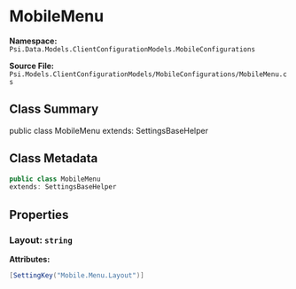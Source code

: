 # MobileMenu

**Namespace:** `Psi.Data.Models.ClientConfigurationModels.MobileConfigurations`

**Source File:** `Psi.Models.ClientConfigurationModels/MobileConfigurations/MobileMenu.cs`

## Class Summary

public class MobileMenu
extends: SettingsBaseHelper

## Class Metadata

```typescript
public class MobileMenu
extends: SettingsBaseHelper
```

## Properties

### Layout: `string`

**Attributes:**
```csharp
[SettingKey("Mobile.Menu.Layout")]
```
